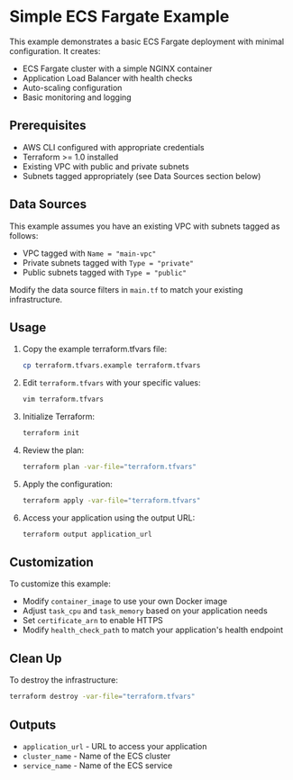 # Simple ECS Fargate Example

This example demonstrates a basic ECS Fargate deployment with minimal configuration. It creates:

- ECS Fargate cluster with a simple NGINX container
- Application Load Balancer with health checks
- Auto-scaling configuration
- Basic monitoring and logging

## Prerequisites

- AWS CLI configured with appropriate credentials
- Terraform >= 1.0 installed
- Existing VPC with public and private subnets
- Subnets tagged appropriately (see Data Sources section below)

## Data Sources

This example assumes you have an existing VPC with subnets tagged as follows:
- VPC tagged with `Name = "main-vpc"`
- Private subnets tagged with `Type = "private"`
- Public subnets tagged with `Type = "public"`

Modify the data source filters in `main.tf` to match your existing infrastructure.

## Usage

1. Copy the example terraform.tfvars file:
   ```bash
   cp terraform.tfvars.example terraform.tfvars
   ```

2. Edit `terraform.tfvars` with your specific values:
   ```bash
   vim terraform.tfvars
   ```

3. Initialize Terraform:
   ```bash
   terraform init
   ```

4. Review the plan:
   ```bash
   terraform plan -var-file="terraform.tfvars"
   ```

5. Apply the configuration:
   ```bash
   terraform apply -var-file="terraform.tfvars"
   ```

6. Access your application using the output URL:
   ```bash
   terraform output application_url
   ```

## Customization

To customize this example:

- Modify `container_image` to use your own Docker image
- Adjust `task_cpu` and `task_memory` based on your application needs
- Set `certificate_arn` to enable HTTPS
- Modify `health_check_path` to match your application's health endpoint

## Clean Up

To destroy the infrastructure:

```bash
terraform destroy -var-file="terraform.tfvars"
```

## Outputs

- `application_url` - URL to access your application
- `cluster_name` - Name of the ECS cluster
- `service_name` - Name of the ECS service